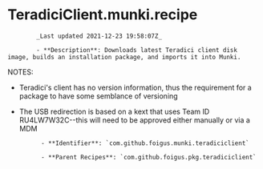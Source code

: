 # TeradiciClient.munki.recipe

            _Last updated 2021-12-23 19:58:07Z_

            - **Description**: Downloads latest Teradici client disk image, builds an installation package, and imports it into Munki.

NOTES:

- Teradici's client has no version information, thus the requirement for a package to have some semblance of versioning
- The USB redirection is based on a kext that uses Team ID RU4LW7W32C--this will need to be approved either manually or via a MDM

            - **Identifier**: `com.github.foigus.munki.teradiciclient`

            - **Parent Recipes**: `com.github.foigus.pkg.teradiciclient`